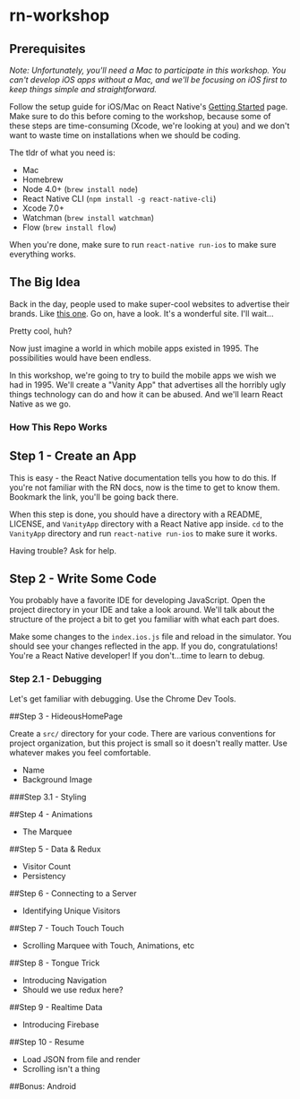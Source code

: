 # rn-workshop

## Prerequisites

<i>Note: Unfortunately, you'll need a Mac to participate in this workshop. You can't develop iOS apps without a Mac, and we'll be focusing on iOS first to keep things simple and straightforward.</i>

Follow the setup guide for iOS/Mac on React Native's [Getting Started](https://facebook.github.io/react-native/docs/getting-started.html) page. Make sure to do this before coming to the workshop, because some of these steps are time-consuming (Xcode, we're looking at you) 
and we don't want to waste time on installations when we should be coding.

The tldr of what you need is: 

- Mac
- Homebrew
- Node 4.0+ (`brew install node`)
- React Native CLI (`npm install -g react-native-cli`)
- Xcode 7.0+ 
- Watchman (`brew install watchman`)
- Flow (`brew install flow`)

When you're done, make sure to run `react-native run-ios` to make sure everything works. 


## The Big Idea

Back in the day, people used to make super-cool websites to advertise their brands. Like [this one](http://www.doron.com). 
Go on, have a look. It's a wonderful site. I'll wait...

Pretty cool, huh? 

Now just imagine a world in which mobile apps existed in 1995. The possibilities would have been endless. 

In this workshop, we're going to try to build the mobile apps we wish we had in 1995. We'll create a "Vanity App"
that advertises all the horribly ugly things technology can do and how it can be abused. And we'll learn React Native
as we go. 

### How This Repo Works


## Step 1 - Create an App

This is easy - the React Native documentation tells you how to do this. If you're not familiar with
the RN docs, now is the time to get to know them. Bookmark the link, you'll be going back there. 

When this step is done, you should have a directory with a README, LICENSE, and `VanityApp` directory
with a React Native app inside. `cd` to the `VanityApp` directory and run `react-native run-ios` to make sure
it works.

Having trouble? Ask for help.

## Step 2 - Write Some Code

You probably have a favorite IDE for developing JavaScript. Open the project directory in your IDE and take a look around.
We'll talk about the structure of the project a bit to get you familiar with what each part does.

Make some changes to the `index.ios.js` file and reload in the simulator. You should see your changes reflected in 
the app. If you do, congratulations! You're a React Native developer! If you don't...time to learn to debug.

### Step 2.1 - Debugging

Let's get familiar with debugging. Use the Chrome Dev Tools.

##Step 3 - HideousHomePage

Create a `src/` directory for your code. There are various conventions for project organization, but this project is small
so it doesn't really matter. Use whatever makes you feel comfortable.

- Name
- Background Image

###Step 3.1 - Styling

##Step 4 - Animations

- The Marquee

##Step 5 - Data & Redux

- Visitor Count
- Persistency

##Step 6 - Connecting to a Server

- Identifying Unique Visitors

##Step 7 - Touch Touch Touch

- Scrolling Marquee with Touch, Animations, etc

##Step 8 - Tongue Trick

- Introducing Navigation
- Should we use redux here? 

##Step 9 - Realtime Data

- Introducing Firebase

##Step 10 - Resume

- Load JSON from file and render
- Scrolling isn't a thing

##Bonus: Android

